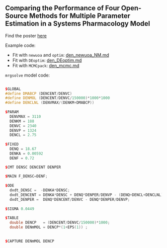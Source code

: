 ## Comparing the Performance of Four Open-Source Methods for Multiple Parameter Estimation in a Systems Pharmacology Model

Find the poster [here](http://metrumrg.com/wp-content/uploads/2017/06/Eudy_MtSinai_poster_06.2016.pdf)

Example code:

* Fit with `newuoa` and `optim`: [den_newuoa_NM.md](den_newuoa_NM.md)
* Fit with `DEoptim`: [den_DEoptim.md](den_DEoptim.md)
* Fit with `MCMCpack`: [den_mcmc.md](den_mcmc.md)



`mrgsolve` model code:


```cpp
 
$GLOBAL
#define DMABCP (DENCENT/DENVC)
#define DENMOL (DENCENT/DENVC/150000)*1000*1000
#define DENCLNL (DENVMAX/(DENKM+DMABCP))
  
$PARAM
  DENVMAX = 3110
  DENKM = 188
  DENVC = 2340
  DENVP = 1324  
  DENCL = 2.75
  
$FIXED
  DENQ = 18.67 
  DENKA = 0.00592
  DENF = 0.72

$CMT DENSC DENCENT DENPER
  
$MAIN F_DENSC=DENF;
  
$ODE
  dxdt_DENSC =  -DENKA*DENSC;
  dxdt_DENCENT = DENKA*DENSC + DENQ*DENPER/DENVP - (DENQ+DENCL+DENCLNL)*DENCENT/DENVC ;
  dxdt_DENPER =  DENQ*DENCENT/DENVC - DENQ*DENPER/DENVP;
  
$SIGMA 0.0449
  
$TABLE
  double DENCP   = (DENCENT/DENVC/150000)*1000;
  double DENmMOL = DENCP*(1+EPS(1)) ;
  
   
$CAPTURE DENmMOL DENCP
```
